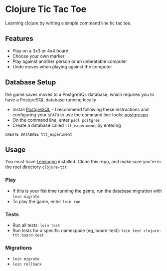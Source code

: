 # Clojure Tic Tac Toe

Learning clojure by writing a simple command line tic tac toe.

## Features
* Play on a 3x3 or 4x4 board
* Choose your own marker
* Play against another person or an unbeatable computer
* Undo moves when playing against the computer

## Database Setup
the game saves moves to a PostgreSQL database, which requires you to have
a PostgreSQL database running locally
* Install [PostgreSQL](https://www.postgresql.org/download/) - I recommend following these instructions and configuring your `$PATH` to use the command line tools: [postgrespp](https://postgresapp.com/)
* On the command line, enter `psql postgres`
* Create a database called `ttt_experiment` by entering
```
CREATE DATABASE ttt_experiment
```

## Usage

You must have [Leiningen](https://leiningen.org/) installed. Clone this repo, and make sure you're in the root directory `clojure-ttt`

### Play
* If this is your fist time running the game, run the database migration with `lein migrate`
* To play the game, enter `lein run`

### Tests
* Run all tests: `lein test`
* Run tests for a specific namespace (eg, board-test): `lein test clojure-ttt.board-test`

### Migrations
* `lein migrate`
* `lein rollback`
